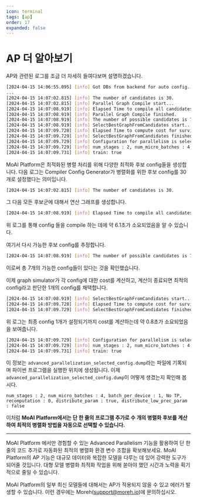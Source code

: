 ```yaml
---
icon: terminal
tags: [ap]
order: 17
expanded: false
---
```


# AP 더 알아보기

AP와 관련된 로그를 조금 더 자세히 들여다보며 설명하겠습니다.

```bash
[2024-04-15 14:06:55.095] [info] Got DBs from backend for auto config.
...
[2024-04-15 14:07:02.815] [info] The number of candidates is 30.
[2024-04-15 14:07:02.815] [info] Parallel Graph Compile start...
[2024-04-15 14:07:08.919] [info] Elapsed Time to compile all candidates = 6103 [ms]
[2024-04-15 14:07:08.919] [info] Parallel Graph Compile finished.
[2024-04-15 14:07:08.919] [info] The number of possible candidates is 7.
[2024-04-15 14:07:08.919] [info] SelectBestGraphFromCandidates start...
[2024-04-15 14:07:09.728] [info] Elapsed Time to compute cost for survived candidates = 808 [ms]
[2024-04-15 14:07:09.729] [info] SelectBestGraphFromCandidates finished.
[2024-04-15 14:07:09.729] [info] Configuration for parallelism is selected.
[2024-04-15 14:07:09.729] [info] num_stages : 2, num_micro_batches : 4, batch_per_device : 1, No TP, recomputation : 0, distribute_param : true, distribute_low_prec_param : false
[2024-04-15 14:07:09.731] [info] train: true
```

MoAI Platform은 최적화된 병렬 처리를 위해 다양한 최적화 후보 config들을 생성합니다. 다음 로그는 Compiler Config Generator가 병렬화를 위한 후보 config를 30개로 설정했다는 의미입니다.

```bash
[2024-04-15 14:07:02.815] [info] The number of candidates is 30.
```

그 다음 모든 후보군에 대해서 연산 그래프를 생성합니다.

```bash
[2024-04-15 14:07:08.919] [info] Elapsed Time to compile all candidates = 6103 [ms]
```

위 로그를 통해 config 들을 compile 하는 데에 약 6.1초가 소요되었음을 알 수 있습니다.

여기서 다시 가능한 후보 config를 추정합니다.

```bash
[2024-04-15 14:07:08.919] [info] The number of possible candidates is 7.
```

이로써 총 7개의 가능한 config들이 있다는 것을 확인했습니다.

이제 graph simulator가 각 config에 대한 cost를 계산하고, 계산이 종료되면 최적의 config라고 판단한 1개의 config를 채택합니다.

```bash
[2024-04-15 14:07:08.919] [info] SelectBestGraphFromCandidates start...
[2024-04-15 14:07:09.728] [info] Elapsed Time to compute cost for survived candidates = 808 [ms]
[2024-04-15 14:07:09.729] [info] SelectBestGraphFromCandidates finished.
```

위 로그는 최종 config 1개가 설정되기까지 cost를 계산하는데 약 0.8초가 소요되었음을 보여줍니다.

```bash
[2024-04-15 14:07:09.729] [info] Configuration for parallelism is selected.
[2024-04-15 14:07:09.729] [info] num_stages : 2, num_micro_batches : 4, batch_per_device : 1, No TP, recomputation : 0, distribute_param : true, distribute_low_prec_param : false
[2024-04-15 14:07:09.731] [info] train: true
```

이 정보는 `advanced_parallelization_selected_config.dump`라는 파일에 기록되며 파이썬 프로그램을 실행한 위치에 생성됩니다. 이제 `advanced_parallelization_selected_config.dump`이 어떻게 생겼는지 확인해 봅시다.

```
num_stages : 2, num_micro_batches : 4, batch_per_device : 1, No TP, recomputation : 0, distribute_param : true, distribute_low_prec_param : false
```

이처럼 **MoAI Platform에서는 단 한 줄의 프로그램 추가로 수 개의 병렬화 후보를 계산하여 최적의 병렬화 방법을 자동으로 선택할 수 있습니다.**

-----

MoAI Platform 에서만 경험할 수 있는 Advanced Parallelism 기능을 활용하여 단 한줄의 코드 추가로 자동화된 최적의 병렬화 환경 변수 조합을 확보해보세요. MoAI Platform의 AP 기능은 대규모 데이터와 복잡한 모델을 다루는 데 있어 강력한 도구가 되어줄 것입니다. 대형 모델 병렬화 최적화 작업을 위해 쏟아야 했던 시간과 노력을 획기적으로 줄일 수 있습니다.

MoAI Platform의 일부 최신 모델들에 대해서는 AP가 적용되지 않을 수 있고 에러가 발생할 수 있습니다. 이런 경우에는 Moreh(support@moreh.io)에 문의하십시오.